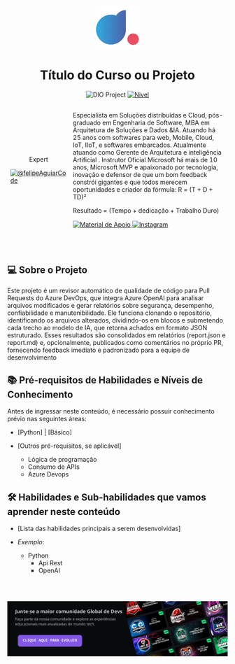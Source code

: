 <!--START_SECTION:header-->
<div align="center">
  <p align="center">
    <img 
      alt="DIO Education" 
      src="https://raw.githubusercontent.com/digitalinnovationone/template-github-trilha/main/.github/assets/logo.webp" 
      width="100px" 
    />
    <h1>Título do Curso ou Projeto</h1>
  </p>
</div>
<!--END_SECTION:header-->

<p align="center">
  <img src="https://img.shields.io/static/v1?label=DIO&message=Education&color=E94D5F&labelColor=202024" alt="DIO Project" />
  <a href="NIVEL"><img  src="https://img.shields.io/static/v1?label=Nivel&message=Basico&color=E94D5F&labelColor=202024" alt="Nivel"></a>

</p>

<!--  -->
<table align="center">
<thead>
  <tr>
    <td>
        <p align="center">Expert</p>
        <a href="https://github.com/hsouzaeduardo">
        <img src=https://avatars.githubusercontent.com/u/1692867?s=400&u=b408cc35aea6b0b2cd69ba3745dbd134edd7ac8a&v=4" alt="@felipeAguiarCode"><br>
      </a>
    </td>
    <td colspan="3">
    <p>Especialista em Soluções distribuídas e Cloud, pós-graduado em Engenharia de Software, MBA em Arquitetura de Soluções e Dados &IA. Atuando há 25 anos com softwares para web, Mobile, Cloud, IoT, IIoT, e softwares embarcados. Atualmente atuando como Gerente de Arquitetura e inteligência Artificial . Instrutor Oficial Microsoft há mais de 10 anos, Microsoft MVP e apaixonado por tecnologia, inovação e defensor de que um bom feedback constrói gigantes e que todos merecem oportunidades e criador da fórmula:
  R = (T + D + TD)²

  Resultado = (Tempo + dedicação + Trabalho Duro)
    </p>
      <a 
      href="https://www.linkedin.com/in/hsouzaeduardo/" 
      align="center">
           <img 
            align="center" 
            alt="Material de Apoio" 
            src="https://img.shields.io/badge/LinkedIn-0077B5?style=for-the-badge&logo=linkedin&logoColor=white"
            >
        </a>
        <a href="https://www.instagram.com/hsouzaeduardo81/" target="_blank">
            <img 
              align="center" 
              alt="Instagram" 
              src="https://img.shields.io/badge/Instagram-E4405F?style=for-the-badge&logo=instagram&logoColor=white"
            >
        </a>
    </td>
  </tr>
</thead>
</table>
<!--  -->

<br/>
<br/>

## 💻 Sobre o Projeto

Este projeto é um revisor automático de qualidade de código para Pull Requests do Azure DevOps, que integra Azure OpenAI para analisar arquivos modificados e gerar relatórios sobre segurança, desempenho, confiabilidade e manutenibilidade. Ele funciona clonando o repositório, identificando os arquivos alterados, dividindo-os em blocos e submetendo cada trecho ao modelo de IA, que retorna achados em formato JSON estruturado. Esses resultados são consolidados em relatórios (report.json e report.md) e, opcionalmente, publicados como comentários no próprio PR, fornecendo feedback imediato e padronizado para a equipe de desenvolvimento

## 📚 Pré-requisitos de Habilidades e Níveis de Conhecimento

Antes de ingressar neste conteúdo, é necessário possuir conhecimento prévio nas seguintes áreas:

- [Python] | [Básico]

- [Outros pré-requisitos, se aplicável]
  - Lógica de programação
  - Consumo de APIs
  - Azure Devops

## 🛠️ Habilidades e Sub-habilidades que vamos aprender neste conteúdo

- [Lista das habilidades principais a serem desenvolvidas]

- _Exemplo_:
  - Python
    - Api Rest
    - OpenAI

<!--START_SECTION:footer-->

<br />
<br />

<p align="center">
  <a href="https://www.dio.me/" target="_blank">
    <img align="center" src="https://raw.githubusercontent.com/digitalinnovationone/template-github-trilha/main/.github/assets/footer.png" alt="banner"/>
  </a>
</p>
